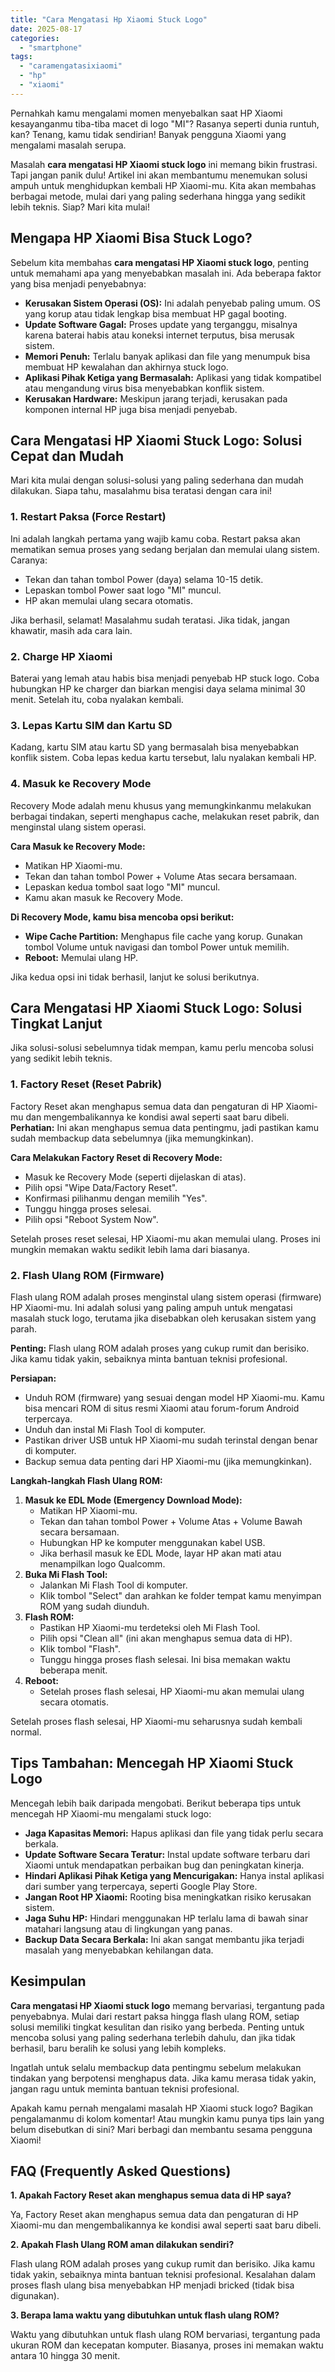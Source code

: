 ```yaml
---
title: "Cara Mengatasi Hp Xiaomi Stuck Logo"
date: 2025-08-17
categories: 
  - "smartphone"
tags: 
  - "caramengatasixiaomi"
  - "hp"
  - "xiaomi"
---
```


Pernahkah kamu mengalami momen menyebalkan saat HP Xiaomi kesayanganmu tiba-tiba macet di logo "MI"? Rasanya seperti dunia runtuh, kan? Tenang, kamu tidak sendirian! Banyak pengguna Xiaomi yang mengalami masalah serupa.

Masalah **cara mengatasi HP Xiaomi stuck logo** ini memang bikin frustrasi. Tapi jangan panik dulu! Artikel ini akan membantumu menemukan solusi ampuh untuk menghidupkan kembali HP Xiaomi-mu. Kita akan membahas berbagai metode, mulai dari yang paling sederhana hingga yang sedikit lebih teknis. Siap? Mari kita mulai!

## Mengapa HP Xiaomi Bisa Stuck Logo?

Sebelum kita membahas **cara mengatasi HP Xiaomi stuck logo**, penting untuk memahami apa yang menyebabkan masalah ini. Ada beberapa faktor yang bisa menjadi penyebabnya:

- **Kerusakan Sistem Operasi (OS):** Ini adalah penyebab paling umum. OS yang korup atau tidak lengkap bisa membuat HP gagal booting.
- **Update Software Gagal:** Proses update yang terganggu, misalnya karena baterai habis atau koneksi internet terputus, bisa merusak sistem.
- **Memori Penuh:** Terlalu banyak aplikasi dan file yang menumpuk bisa membuat HP kewalahan dan akhirnya stuck logo.
- **Aplikasi Pihak Ketiga yang Bermasalah:** Aplikasi yang tidak kompatibel atau mengandung virus bisa menyebabkan konflik sistem.
- **Kerusakan Hardware:** Meskipun jarang terjadi, kerusakan pada komponen internal HP juga bisa menjadi penyebab.

## Cara Mengatasi HP Xiaomi Stuck Logo: Solusi Cepat dan Mudah

Mari kita mulai dengan solusi-solusi yang paling sederhana dan mudah dilakukan. Siapa tahu, masalahmu bisa teratasi dengan cara ini!

### 1\. Restart Paksa (Force Restart)

Ini adalah langkah pertama yang wajib kamu coba. Restart paksa akan mematikan semua proses yang sedang berjalan dan memulai ulang sistem. Caranya:

- Tekan dan tahan tombol Power (daya) selama 10-15 detik.
- Lepaskan tombol Power saat logo "MI" muncul.
- HP akan memulai ulang secara otomatis.

Jika berhasil, selamat! Masalahmu sudah teratasi. Jika tidak, jangan khawatir, masih ada cara lain.

### 2\. Charge HP Xiaomi

Baterai yang lemah atau habis bisa menjadi penyebab HP stuck logo. Coba hubungkan HP ke charger dan biarkan mengisi daya selama minimal 30 menit. Setelah itu, coba nyalakan kembali.

### 3\. Lepas Kartu SIM dan Kartu SD

Kadang, kartu SIM atau kartu SD yang bermasalah bisa menyebabkan konflik sistem. Coba lepas kedua kartu tersebut, lalu nyalakan kembali HP.

### 4\. Masuk ke Recovery Mode

Recovery Mode adalah menu khusus yang memungkinkanmu melakukan berbagai tindakan, seperti menghapus cache, melakukan reset pabrik, dan menginstal ulang sistem operasi.

**Cara Masuk ke Recovery Mode:**

- Matikan HP Xiaomi-mu.
- Tekan dan tahan tombol Power + Volume Atas secara bersamaan.
- Lepaskan kedua tombol saat logo "MI" muncul.
- Kamu akan masuk ke Recovery Mode.

**Di Recovery Mode, kamu bisa mencoba opsi berikut:**

- **Wipe Cache Partition:** Menghapus file cache yang korup. Gunakan tombol Volume untuk navigasi dan tombol Power untuk memilih.
- **Reboot:** Memulai ulang HP.

Jika kedua opsi ini tidak berhasil, lanjut ke solusi berikutnya.

## Cara Mengatasi HP Xiaomi Stuck Logo: Solusi Tingkat Lanjut

Jika solusi-solusi sebelumnya tidak mempan, kamu perlu mencoba solusi yang sedikit lebih teknis.

### 1\. Factory Reset (Reset Pabrik)

Factory Reset akan menghapus semua data dan pengaturan di HP Xiaomi-mu dan mengembalikannya ke kondisi awal seperti saat baru dibeli. **Perhatian:** Ini akan menghapus semua data pentingmu, jadi pastikan kamu sudah membackup data sebelumnya (jika memungkinkan).

**Cara Melakukan Factory Reset di Recovery Mode:**

- Masuk ke Recovery Mode (seperti dijelaskan di atas).
- Pilih opsi "Wipe Data/Factory Reset".
- Konfirmasi pilihanmu dengan memilih "Yes".
- Tunggu hingga proses selesai.
- Pilih opsi "Reboot System Now".

Setelah proses reset selesai, HP Xiaomi-mu akan memulai ulang. Proses ini mungkin memakan waktu sedikit lebih lama dari biasanya.

### 2\. Flash Ulang ROM (Firmware)

Flash ulang ROM adalah proses menginstal ulang sistem operasi (firmware) HP Xiaomi-mu. Ini adalah solusi yang paling ampuh untuk mengatasi masalah stuck logo, terutama jika disebabkan oleh kerusakan sistem yang parah.

**Penting:** Flash ulang ROM adalah proses yang cukup rumit dan berisiko. Jika kamu tidak yakin, sebaiknya minta bantuan teknisi profesional.

**Persiapan:**

- Unduh ROM (firmware) yang sesuai dengan model HP Xiaomi-mu. Kamu bisa mencari ROM di situs resmi Xiaomi atau forum-forum Android terpercaya.
- Unduh dan instal Mi Flash Tool di komputer.
- Pastikan driver USB untuk HP Xiaomi-mu sudah terinstal dengan benar di komputer.
- Backup semua data penting dari HP Xiaomi-mu (jika memungkinkan).

**Langkah-langkah Flash Ulang ROM:**

1. **Masuk ke EDL Mode (Emergency Download Mode):**
    - Matikan HP Xiaomi-mu.
    - Tekan dan tahan tombol Power + Volume Atas + Volume Bawah secara bersamaan.
    - Hubungkan HP ke komputer menggunakan kabel USB.
    - Jika berhasil masuk ke EDL Mode, layar HP akan mati atau menampilkan logo Qualcomm.
2. **Buka Mi Flash Tool:**
    - Jalankan Mi Flash Tool di komputer.
    - Klik tombol "Select" dan arahkan ke folder tempat kamu menyimpan ROM yang sudah diunduh.
3. **Flash ROM:**
    - Pastikan HP Xiaomi-mu terdeteksi oleh Mi Flash Tool.
    - Pilih opsi "Clean all" (ini akan menghapus semua data di HP).
    - Klik tombol "Flash".
    - Tunggu hingga proses flash selesai. Ini bisa memakan waktu beberapa menit.
4. **Reboot:**
    - Setelah proses flash selesai, HP Xiaomi-mu akan memulai ulang secara otomatis.

Setelah proses flash selesai, HP Xiaomi-mu seharusnya sudah kembali normal.

## Tips Tambahan: Mencegah HP Xiaomi Stuck Logo

Mencegah lebih baik daripada mengobati. Berikut beberapa tips untuk mencegah HP Xiaomi-mu mengalami stuck logo:

- **Jaga Kapasitas Memori:** Hapus aplikasi dan file yang tidak perlu secara berkala.
- **Update Software Secara Teratur:** Instal update software terbaru dari Xiaomi untuk mendapatkan perbaikan bug dan peningkatan kinerja.
- **Hindari Aplikasi Pihak Ketiga yang Mencurigakan:** Hanya instal aplikasi dari sumber yang terpercaya, seperti Google Play Store.
- **Jangan Root HP Xiaomi:** Rooting bisa meningkatkan risiko kerusakan sistem.
- **Jaga Suhu HP:** Hindari menggunakan HP terlalu lama di bawah sinar matahari langsung atau di lingkungan yang panas.
- **Backup Data Secara Berkala:** Ini akan sangat membantu jika terjadi masalah yang menyebabkan kehilangan data.

## Kesimpulan

**Cara mengatasi HP Xiaomi stuck logo** memang bervariasi, tergantung pada penyebabnya. Mulai dari restart paksa hingga flash ulang ROM, setiap solusi memiliki tingkat kesulitan dan risiko yang berbeda. Penting untuk mencoba solusi yang paling sederhana terlebih dahulu, dan jika tidak berhasil, baru beralih ke solusi yang lebih kompleks.

Ingatlah untuk selalu membackup data pentingmu sebelum melakukan tindakan yang berpotensi menghapus data. Jika kamu merasa tidak yakin, jangan ragu untuk meminta bantuan teknisi profesional.

Apakah kamu pernah mengalami masalah HP Xiaomi stuck logo? Bagikan pengalamanmu di kolom komentar! Atau mungkin kamu punya tips lain yang belum disebutkan di sini? Mari berbagi dan membantu sesama pengguna Xiaomi!

## FAQ (Frequently Asked Questions)

**1\. Apakah Factory Reset akan menghapus semua data di HP saya?**

Ya, Factory Reset akan menghapus semua data dan pengaturan di HP Xiaomi-mu dan mengembalikannya ke kondisi awal seperti saat baru dibeli.

**2\. Apakah Flash Ulang ROM aman dilakukan sendiri?**

Flash ulang ROM adalah proses yang cukup rumit dan berisiko. Jika kamu tidak yakin, sebaiknya minta bantuan teknisi profesional. Kesalahan dalam proses flash ulang bisa menyebabkan HP menjadi bricked (tidak bisa digunakan).

**3\. Berapa lama waktu yang dibutuhkan untuk flash ulang ROM?**

Waktu yang dibutuhkan untuk flash ulang ROM bervariasi, tergantung pada ukuran ROM dan kecepatan komputer. Biasanya, proses ini memakan waktu antara 10 hingga 30 menit.
